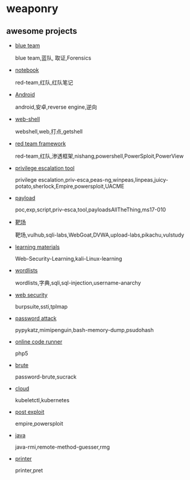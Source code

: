 # weaponry

## awesome projects

* [blue team](./010-pen/010-blue-team.md)

    blue team,蓝队, 取证,Forensics

* [notebook](./010-pen/020-notebook.md)

    red-team,红队,红队笔记

* [Android](./010-pen/030-re-android.md)

    android,安卓,reverse engine,逆向

* [web-shell](./010-pen/040-webshell.md)

    webshell,web,打点,getshell

* [red team framework](./010-pen/050-redteam-framework.md)

    red-team,红队,渗透框架,nishang,powershell,PowerSploit,PowerView

* [privilege escalation tool](./010-pen/060-priv-esca.md)

    privilege escalation,priv-esca,peas-ng,winpeas,linpeas,juicy-potato,sherlock,Empire,powersploit,UACME

* [payload](./010-pen/070-payload.md)

    poc,exp,script,priv-esca,tool,payloadsAllTheThing,ms17-010

* [靶场](./010-pen/080-shooting-range.md)

    靶场,vulhub,sqli-labs,WebGoat,DVWA,upload-labs,pikachu,vulstudy

* [learning materials](./010-pen/090-learning-materials.md)

    Web-Security-Learning,kali-Linux-learning

* [wordlists](./010-pen/110-wordlists.md)

    wordlists,字典,sqli,sql-injection,username-anarchy

* [web security](./010-pen/120-web-security.md)

    burpsuite,ssti,tplmap

* [password attack](./010-pen/130-password-attack.md)

    pypykatz,mimipenguin,bash-memory-dump,psudohash

* [online code runner](./010-pen/140-online-code-runner.md)

    php5

* [brute](./010-pen/150-brute.md)

    password-brute,sucrack

* [cloud](./010-pen/160-cloud.md)

    kubeletctl,kubernetes

* [post exploit](./010-pen/170-post.md)

    empire,powersploit

* [java](./010-pen/180-java.md)

    java-rmi,remote-method-guesser,rmg

* [printer](./010-pen/190-printer.md)

    printer,pret
